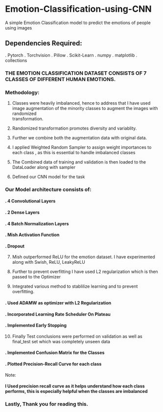 # Emotion-Classification-using-CNN
A simple Emotion Classification model to predict the emotions of people using images

## Dependencies Required:

. Pytorch
. Torchvision
. Pillow
. Scikit-Learn
. numpy
. matplotlib
. collections


### THE EMOTION CLASSIFICATION DATASET CONSISTS OF 7 CLASSES OF DIFFERENT HUMAN EMOTIONS.

### Methodology:

1. Classes were heavily imbalanced, hence to address that I have used image augmentation of the minority classes to augment the images with randomized   
   transformation.
   
2. Randomized transformation promotes diversity and variablity.

3. Further we combine both the augmentation data with original data.

4. I applied Weighted Random Sampler to assign weight importances to each class , as this is essential to handle imbalanced classes

5. The Combined data of training and validation is then loaded to the DataLoader along with sampler
   
6. Defined our CNN model for the task

### Our Model architecture consists of:

#### . 4 Convolutional Layers
#### . 2 Dense Layers
#### . 4 Batch Normalization Layers        
#### . Mish Activation Function        
#### . Dropout 



7. Mish outperformed ReLU for the emotion dataset. I have experimented along with Swish, ReLU, LeakyReLU

8. Further to prevent overfitting I have used L2 regularization which is then passed to the Optimizer
   
9. Integrated various method to stablilize learning and to prevent overfitting.

#### . Used ADAMW as optimizer with L2 Regularization
#### . Incorporated Learning Rate Scheduler On Plateau
#### . Implemented Early Stopping


10. Finally Test conclusions were performed on validation as well as final_test set which was completely unseen data

#### . Implemented Confusion Matrix for the Classes
#### . Plotted Precision-Recall Curve for each class

Note:
#### I Used precision recall curve as it helps understand how each class performs, this is especially helpful when the classes are imbalanced


### Lastly, Thank you for reading this.


 
       
